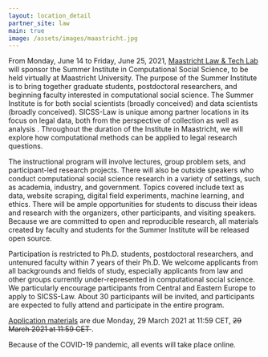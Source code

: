 ```yaml
---
layout: location_detail
partner_site: law
main: true
image: /assets/images/maastricht.jpg
---
```


From Monday, June 14 to Friday, June 25, 2021, [Maastricht Law & Tech Lab](https://www.maastrichtuniversity.nl/about-um/faculties/law/research/law-and-tech-lab) will sponsor the Summer Institute in Computational Social Science, to be held virtually at Maastricht University. The purpose of the Summer Institute is to bring together graduate students, postdoctoral researchers, and beginning faculty interested in computational social science. The Summer Institute is for both social scientists (broadly conceived) and data scientists (broadly conceived). SICSS-Law is unique among partner locations in its focus on legal data, both from the perspective of collection as well as analysis . Throughout the duration of the Institute in Maastricht, we will explore how computational methods can be applied to legal research questions.

The instructional program will involve lectures, group problem sets, and participant-led research projects. There will also be outside speakers who conduct computational social science research in a variety of settings, such as academia, industry, and government. Topics covered include text as data, website scraping, digital field experiments, machine learning, and ethics. There will be ample opportunities for students to discuss their ideas and research with the organizers, other participants, and visiting speakers. Because we are committed to open and reproducible research, all materials created by faculty and students for the Summer Institute will be released open source.

Participation is restricted to Ph.D. students, postdoctoral researchers, and untenured faculty within 7 years of their Ph.D. We welcome applicants from all backgrounds and fields of study, especially applicants from law and other groups currently under-represented in computational social science. We particularly encourage participants from Central and Eastern Europe to apply to SICSS-Law. About 30 participants will be invited, and participants are expected to fully attend and participate in the entire program.

[Application materials](https://compsocialscience.github.io/summer-institute/2021/law/apply) are due Monday, 29 March 2021 at 11:59 CET, <strike> 29 March 2021 at 11:59 CET </strike>.

Because of the COVID-19 pandemic, all events will take place online.
